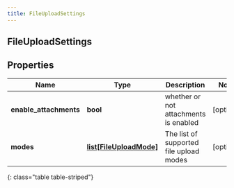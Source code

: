 ```yaml
---
title: FileUploadSettings
---
```

## FileUploadSettings

## Properties

|Name | Type | Description | Notes|
|------------ | ------------- | ------------- | -------------|
| **enable_attachments** | **bool** | whether or not attachments is enabled | [optional] |
| **modes** | [**list[FileUploadMode]**](FileUploadMode.html) | The list of supported file upload modes | [optional] |
{: class="table table-striped"}



